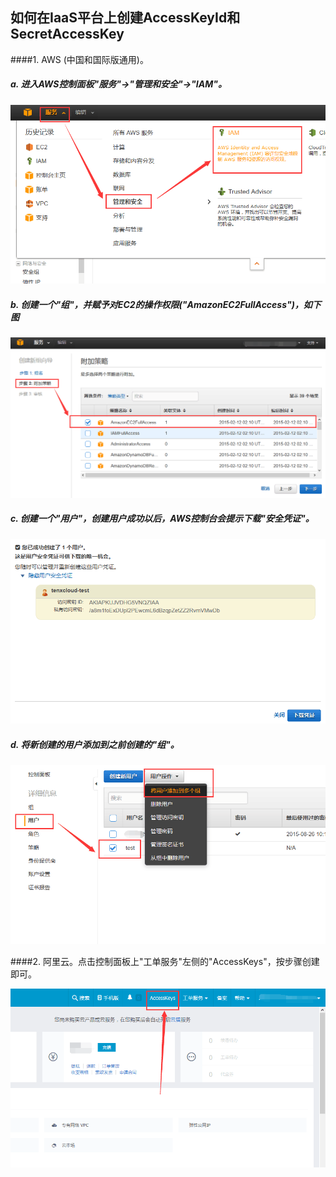 ## 如何在IaaS平台上创建AccessKeyId和SecretAccessKey
####1. AWS (中国和国际版通用)。
##### a. 进入AWS控制面板"服务"->"管理和安全"->"IAM"。

![host1](/doc/v1/images/host/faq-create-access-key.png)

##### b. 创建一个"组"，并赋予对EC2的操作权限("AmazonEC2FullAccess")，如下图

![host1](/doc/v1/images/host/faq-create-access-key2.png)

##### c. 创建一个"用户"，创建用户成功以后，AWS控制台会提示下载"安全凭证"。

![host1](/doc/v1/images/host/faq-create-access-key3.png)

##### d. 将新创建的用户添加到之前创建的"组"。

![host1](/doc/v1/images/host/faq-create-access-key4.png)

####2. 阿里云。点击控制面板上"工单服务"左侧的"AccessKeys"，按步骤创建即可。

![host1](/doc/v1/images/host/faq-create-access-key-aliyun.png)